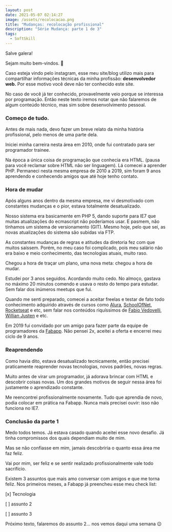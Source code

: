 ```yaml
---
layout: post
date: 2021-05-07 02:14:27
image: /assets/recolocacao.png
title: "Mudanças: recolocação profissional"
description: "Série Mudança: parte 1 de 3"
tags:
  - SoftSkill
---
```

Salve galera!

Sejam muito bem-vindos. 🤟

Caso esteja vindo pelo instagram, esse meu site/blog utilizo mais para compartilhar informações técnicas da minha profissão: **desenvolvedor web.** Por esse motivo você deve não ter conhecido este site.

No caso de você já ter conhecido, provavelmente veio porque se interessa por programação. Então neste texto iremos notar que não falaremos de algum conteúdo técnico, mas sim sobre desenvolvimento pessoal.

### Começo de tudo.

Antes de mais nada, devo fazer um breve relato da minha história profissional, pelo menos de uma parte dela.

Iniciei minha carreira nesta área em 2010, onde fui contratado para ser programador trainee.

Na época a única coisa de programação que conhecia era HTML. (pausa para você reclamar sobre HTML não ser linguagem). Lá comecei a aprender PHP. Permaneci nesta mesma empresa de 2010 a 2019, sim foram 9 anos aprendendo e conhecendo amigos que até hoje tenho contato.

### Hora de mudar

Após alguns anos dentro da mesma empresa, me vi desmotivado com constantes mudanças e o pior, estava totalmente desatualizado.

Nosso sistema era basicamente em PHP 5, dando suporte para IE7 que muitas atualizações do ecmascript não poderíamos usar. E pasmem, não tínhamos um sistema de versionamento (GIT). Mesmo hoje, pelo que sei, as novas atualizações do sistema são subidas via FTP.

As constantes mudanças de regras e atitudes da diretoria fez com que muitos saíssem. Porém, no meu caso foi complicado, pois meu salário não era baixo e meio conhecimento, das tecnologias atuais, muito raso.

Chegou a hora de traçar um plano, uma nova meta: chegou a hora de mudar.

Estudei por 3 anos seguidos. Acordando muito cedo. No almoço, gastava no máximo 20 minutos comendo e usava o resto do tempo para estudar. Sem falar dos inúmeros meetups que fui.

Quando me senti preparado, comecei a aceitar freelas e testar de fato todo conhecimento adquirido através de cursos como [Alura](https://www.alura.com.br/), [SchoolOfNet](https://www.schoolofnet.com/), [Rocketseat](https://rocketseat.com.br) e etc, sem falar nos conteúdos riquíssimos de [Fabio Vedovelli](https://twitter.com/vedovelli74), [Willian Justen](https://willianjusten.com.br/) e etc.

Em 2019 fui convidado por um amigo para fazer parte da equipe de programadores da [Fabapp](https://fabricadeaplicativos.com.br). Não pensei 2x, aceitei a oferta e encerrei meu ciclo de 9 anos.

### Reaprendendo

Como havia dito, estava desatualizado tecnicamente, então precisei praticamente reaprender novas tecnologias, novos padrões, novas regras.

Muito antes de virar um programador, já adorava brincar com HTML e descobrir coisas novas. Um dos grandes motivos de seguir nessa área foi justamente o aprendizado constante.

Me reencontrei profissionalmente novamente. Tudo que aprendia de novo, podia colocar em prática na Fabapp. Nunca mais precisei ouvir: isso não funciona no IE7.

### Conclusão da parte 1

Medo todos temos. Já estava casado quando aceitei esse novo desafio. Já tinha compromissos dos quais dependiam muito de mim. 

Mas se não confiasse em mim, jamais descobriria o quanto essa área me faz feliz. 

Vai por mim, ser feliz e se sentir realizado profissionalmente vale todo sacrifício.

Existem 3 assuntos que mais amo conversar com amigos e que me torna feliz. Nos primeiros meses, a Fabapp já preencheu esse meu check list:

 \[x] Tecnologia

 \[ ] assunto 2

 \[ ] assunto 3

Próximo texto, falaremos do assunto 2... nos vemos daqui uma semana 😉
